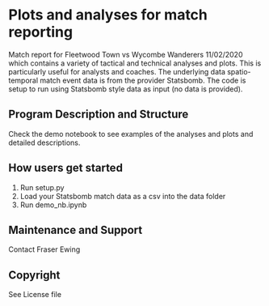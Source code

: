 # Plots and analyses for match reporting 
Match report for Fleetwood Town vs Wycombe Wanderers 11/02/2020 which contains a variety of tactical and technical analyses and plots. This is particularly useful for analysts and coaches. The underlying data spatio-temporal match event data is from the provider Statsbomb. The code is setup to run using Statsbomb style data as input (no data is provided).
## Program Description and Structure
Check the demo notebook to see examples of the analyses and plots and detailed descriptions.
## How users get started
1. Run setup.py
2. Load your Statsbomb match data as a csv into the data folder
3. Run demo_nb.ipynb
## Maintenance and Support
Contact Fraser Ewing
## Copyright
See License file
